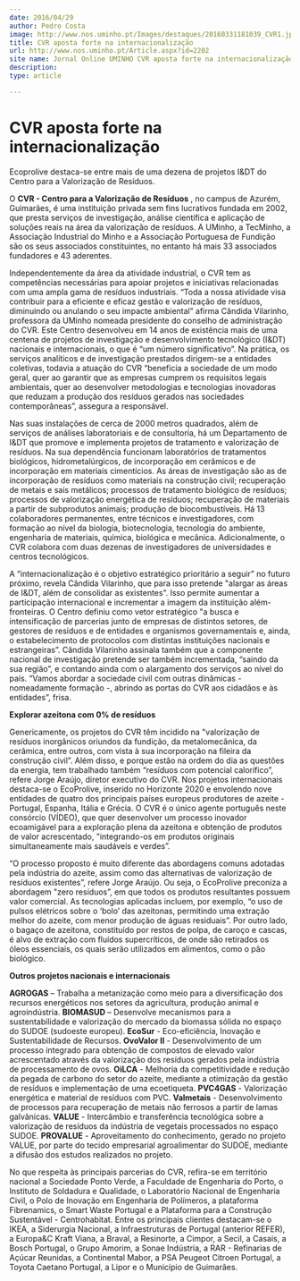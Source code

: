 ```yaml
---
date: 2016/04/29
author: Pedro Costa
image: http://www.nos.uminho.pt/Images/destaques/20160331181039_CVR1.jpg
title: CVR aposta forte na internacionalização
url: http://www.nos.uminho.pt/Article.aspx?id=2202
site name: Jornal Online UMINHO CVR aposta forte na internacionalização
description: 
type: article

---
```

# CVR aposta forte na internacionalização




Ecoprolive destaca-se entre mais de uma dezena de projetos I&DT do Centro para a Valorização de Resíduos.

O **CVR - Centro para a Valorização de Resíduos** , no campus de Azurém, Guimarães, é uma instituição privada sem fins lucrativos fundada em 2002, que presta serviços de investigação, análise científica e aplicação de soluções reais na área da valorização de resíduos. A UMinho, a TecMinho, a Associação Industrial do Minho e a Associação Portuguesa de Fundição são os seus associados constituintes, no entanto há mais 33 associados fundadores e 43 aderentes.

Independentemente da área da atividade industrial, o CVR tem as competências necessárias para apoiar projetos e iniciativas relacionadas com uma ampla gama de resíduos industriais. “Toda a nossa atividade visa contribuir para a eficiente e eficaz gestão e valorização de resíduos, diminuindo ou anulando o seu impacte ambiental” afirma Cândida Vilarinho, professora da UMinho nomeada presidente do conselho de administração do CVR. Este Centro desenvolveu em 14 anos de existência mais de uma centena de projetos de investigação e desenvolvimento tecnológico (I&DT) nacionais e internacionais, o que é “um número significativo”. Na prática, os serviços analíticos e de investigação prestados dirigem-se a entidades coletivas, todavia a atuação do CVR “beneficia a sociedade de um modo geral, quer ao garantir que as empresas cumprem os requisitos legais ambientais, quer ao desenvolver metodologias e tecnologias inovadoras que reduzam a produção dos resíduos gerados nas sociedades contemporâneas”, assegura a responsável.

Nas suas instalações de cerca de 2000 metros quadrados, além de serviços de análises laboratoriais e de consultoria, há um Departamento de I&DT que promove e implementa projetos de tratamento e valorização de resíduos. Na sua dependência funcionam laboratórios de tratamentos biológicos, hidrometalúrgicos, de incorporação em cerâmicos e de incorporação em materiais cimentícios. As áreas de investigação são as de incorporação de resíduos como materiais na construção civil; recuperação de metais e sais metálicos; processos de tratamento biológico de resíduos; processos de valorização energética de resíduos; recuperação de materiais a partir de subprodutos animais; produção de biocombustíveis. Há 13 colaboradores permanentes, entre técnicos e investigadores, com formação ao nível da biologia, biotecnologia, tecnologia do ambiente, engenharia de materiais, química, biológica e mecânica. Adicionalmente, o CVR colabora com duas dezenas de investigadores de universidades e centros tecnológicos.

A “internacionalização é o objetivo estratégico prioritário a seguir” no futuro próximo, revela Cândida Vilarinho, que para isso pretende "alargar as áreas de I&DT, além de consolidar as existentes”. Isso permite aumentar a participação internacional e incrementar a imagem da instituição além-fronteiras. O Centro definiu como vetor estratégico "a busca e intensificação de parcerias junto de empresas de distintos setores, de gestores de resíduos e de entidades e organismos governamentais e, ainda, o estabelecimento de protocolos com distintas instituições nacionais e estrangeiras”. Cândida Vilarinho assinala também que a componente nacional de investigação pretende ser também incrementada, “saindo da sua região”, e contando ainda com o alargamento dos serviços ao nível do país. “Vamos abordar a sociedade civil com outras dinâmicas - nomeadamente formação -, abrindo as portas do CVR aos cidadãos e às entidades”, frisa.


**Explorar azeitona com 0% de resíduos** 

Genericamente, os projetos do CVR têm incidido na "valorização de resíduos inorgânicos oriundos da fundição, da metalomecânica, da cerâmica, entre outros, com vista à sua incorporação na fileira da construção civil”. Além disso, e porque estão na ordem do dia as questões da energia, tem trabalhado também “resíduos com potencial calorífico”, refere Jorge Araújo, diretor executivo do CVR. Nos projetos internacionais destaca-se o EcoProlive, inserido no Horizonte 2020 e envolendo nove entidades de quatro dos principais países europeus produtores de azeite - Portugal, Espanha, Itália e Grécia. O CVR é o único agente português neste consórcio (VÍDEO), que quer desenvolver um processo inovador ecoamigável para a exploração plena da azeitona e obtenção de produtos de valor acrescentado, "integrando-os em produtos originais simultaneamente mais saudáveis e verdes”.

“O processo proposto é muito diferente das abordagens comuns adotadas pela indústria do azeite, assim como das alternativas de valorização de resíduos existentes”, refere Jorge Araújo. Ou seja, o EcoProlive preconiza a abordagem "zero resíduos”, em que todos os produtos resultantes possuem valor comercial. As tecnologias aplicadas incluem, por exemplo, “o uso de pulsos elétricos sobre o ‘bolo’ das azeitonas, permitindo uma extração melhor do azeite, com menor produção de águas residuais”. Por outro lado, o bagaço de azeitona, constituído por restos de polpa, de caroço e cascas, é alvo de extração com fluídos supercríticos, de onde são retirados os óleos essenciais, os quais serão utilizados em alimentos, como o pão biológico. 


**Outros projetos nacionais e internacionais** 

**AGROGAS** – Trabalha a metanização como meio para a diversificação dos recursos energéticos nos setores da agricultura, produção animal e agroindústria.
**BIOMASUD** – Desenvolve mecanismos para a sustentabilidade e valorização do mercado da biomassa sólida no espaço do SUDOE (sudoeste europeu).
**EcoSur** - Eco-eficiência, Inovação e Sustentabilidade de Recursos.
**OvoValor II**  - Desenvolvimento de um processo integrado para obtenção de compostos de elevado valor acrescentado através da valorização dos resíduos gerados pela indústria de processamento de ovos.
**OiLCA** - Melhoria da competitividade e redução da pegada de carbono do setor do azeite, mediante a otimização da gestão de resíduos e implementação de uma ecoetiqueta.
**PVC4GAS** - Valorização energética e material de resíduos com PVC.
**Valmetais** - Desenvolvimento de processos para recuperação de metais não ferrosos a partir de lamas galvânicas. 
**VALUE** - Intercâmbio e transferência tecnológica sobre a valorização de resíduos da indústria de vegetais processados no espaço SUDOE.
**PROVALUE** - Aproveitamento do conhecimento, gerado no projeto VALUE, por parte do tecido empresarial agroalimentar do SUDOE, mediante a difusão dos estudos realizados no projeto.

No que respeita às principais parcerias do CVR, refira-se em território nacional a Sociedade Ponto Verde, a Faculdade de Engenharia do Porto, o Instituto de Soldadura e Qualidade, o Laboratório Nacional de Engenharia Civil, o Polo de Inovação em Engenharia de Polímeros, a plataforma Fibrenamics, o Smart Waste Portugal e a Plataforma para a Construção Sustentável - Centrohabitat. Entre os principais clientes destacam-se o IKEA, a Siderurgia Nacional, a Infraestruturas de Portugal (anterior REFER), a Europa&C Kraft Viana, a Braval, a Resinorte, a Cimpor, a Secil, a Casais, a Bosch Portugal, o Grupo Amorim, a Sonae Indústria, a RAR - Refinarias de Açúcar Reunidas, a Continental Mabor, a PSA Peugeot Citroen Portugal, a Toyota Caetano Portugal, a Lipor e o Município de Guimarães.
